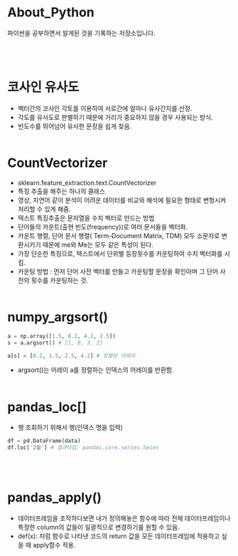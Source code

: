 # About_Python
파이썬을 공부하면서 알게된 것을 기록하는 저장소입니다.
<br/><br/><br/><br/>

# 코사인 유사도
- 벡터간의 코사인 각토를 이용하여 서로간에 얼마나 유사간지를 산정. 
- 각도를 유사도로 판별하기 때문에 거리가 중요하지 않을 경우 사용되는 방식. 
- 빈도수를 뛰어넘어 유사한 문장을 쉽게 찾음.
<br/><br/>

# CountVectorizer
- sklearn.feature_extraction.text.CountVectorizer
- 특징 추출을 해주는 하나의 클래스
- 영상, 자연어 같이 분석이 어려운 데이터를 비교와 해석에 필요한 형태로 변형시켜 처리할 수 있게 해줌.
- 텍스트 특징추출은 문자열을 수치 벡터로 만드는 방법
- 단어들의 카운트(출현 빈도(frequency))로 여러 문서들을 벡터화.
- 카운트 행렬, 단어 문서 행렬(
Term-Document Matrix, TDM) 모두 소문자로 변환시키기 때문에 me와 Me는 모두 같은 특성이 된다.
- 가장 단순한 특징으로, 텍스트에서 단위별 등장횟수를 카운팅하여 수치 벡터화를 시킴. 
- 카운팅 방법 : 먼저 단어 사전 벡터를 만들고 카운팅할 문장을 확인아며 그 단어 사전의 횟수를 카운팅하는 것.
<br/><br/>

# numpy_argsort()
```python
a = np.array([1.5, 0.2, 4.2, 2.5])
s = a.argsort() # [1, 0, 3, 2]

a[s] = [0.2, 1.5, 2.5, 4.2] # 정렬된 어레이
```
- argsort()는 어레이 a를 정렬하는 인덱스의 어레이를 반환함.
<br/><br/>

# pandas_loc\[\]
- 행 조회하기 위해서 행(인덱스 명을 입력)
```python
df = pd.DataFrame(data)
df.loc['2월'] # 결과타입: pandas.core.series.Seies
```
<br/><br/>

# pandas_apply()
- 데이터프레임을 조작하다보면 내가 정의해놓은 함수에 따라 전체 데이터프레임이나 특정한 column의 값들이 일괄적으로 변경하기를 원할 수 있음. 
- def(x): 처럼 함수로 나타낸 코드의 return 값을 모든 데이터프레임에 적용하고 싶을 때 apply함수 적용.
<br/><br/>
